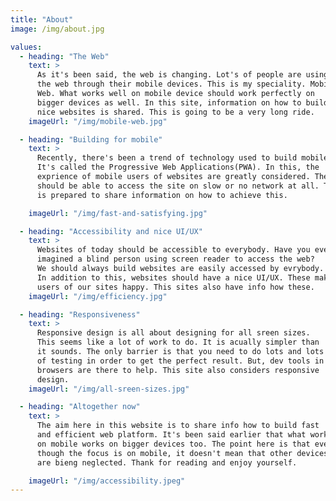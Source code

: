 ```yaml
---
title: "About"
image: /img/about.jpg

values:
  - heading: "The Web"
    text: >
      As it's been said, the web is changing. Lot's of people are using
      the web through their mobile devices. This is my speciality. Mobile 
      Web. What works well on mobile device should work perfectly on 
      bigger devices as well. In this site, information on how to build
      nice websites is shared. This is going to be a very long ride.
    imageUrl: "/img/mobile-web.jpg"

  - heading: "Building for mobile"
    text: >
      Recently, there's been a trend of technology used to build mobile site.
      It's called the Progressive Web Applications(PWA). In this, the 
      exprience of mobile users of websites are greatly considered. The users
      should be able to access the site on slow or no network at all. This site
      is prepared to share information on how to achieve this.

    imageUrl: "/img/fast-and-satisfying.jpg"

  - heading: "Accessibility and nice UI/UX"
    text: >
      Websites of today should be accessible to everybody. Have you ever
      imagined a blind person using screen reader to access the web?
      We should always build websites are easily accessed by evrybody. 
      In addition to this, websites should have a nice UI/UX. These make
      users of our sites happy. This sites also have info how these. 
    imageUrl: "/img/efficiency.jpg"

  - heading: "Responsiveness"
    text: >
      Responsive design is all about designing for all sreen sizes.
      This seems like a lot of work to do. It is acually simpler than
      it sounds. The only barrier is that you need to do lots and lots
      of testing in order to get the perfect result. But, dev tools in 
      browsers are there to help. This site also considers responsive
      design.
    imageUrl: "/img/all-sreen-sizes.jpg"

  - heading: "Altogether now"
    text: >
      The aim here in this website is to share info how to build fast 
      and efficient web platform. It's been said earlier that what works
      on mobile works on bigger devices too. The point here is that even
      though the focus is on mobile, it doesn't mean that other devices 
      are bieng neglected. Thank for reading and enjoy yourself.

    imageUrl: "/img/accessibility.jpeg"
---
```

